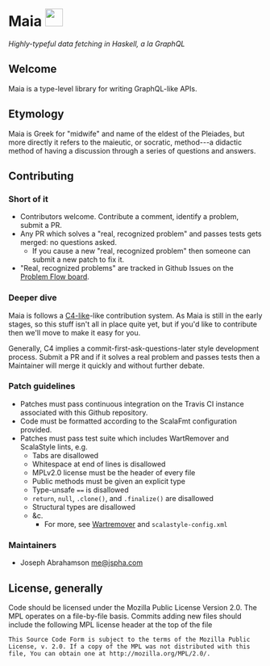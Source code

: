 
# Maia <img src="../master/docs/logos/maia.png?raw=true" height="35">

*Highly-typeful data fetching in Haskell, a la GraphQL*

## Welcome

Maia is a type-level library for writing GraphQL-like APIs.

## Etymology

Maia is Greek for "midwife" and name of the eldest of the Pleiades, but more
directly it refers to the maieutic, or socratic, method---a didactic method of
having a discussion through a series of questions and answers.

## Contributing

### Short of it

- Contributors welcome. Contribute a comment, identify a problem, submit
  a PR.
- Any PR which solves a "real, recognized problem" and passes tests gets
  merged: no questions asked.
  - If you cause a new "real, recognized problem" then someone can
    submit a new patch to fix it.
- "Real, recognized problems" are tracked in Github Issues on the
  [Problem Flow board](../../projects/2).

### Deeper dive

Maia is follows a [C4-like](https://rfc.zeromq.org/spec:42/C4/)-like
contribution system. As Maia is still in the early stages, so this stuff
isn't all in place quite yet, but if you'd like to contribute then we'll
move to make it easy for you.

Generally, C4 implies a commit-first-ask-questions-later style
development process. Submit a PR and if it solves a real problem and
passes tests then a Maintainer will merge it quickly and without further
debate.

### Patch guidelines

- Patches must pass continuous integration on the Travis CI instance associated
  with this Github repository.
- Code must be formatted according to the ScalaFmt configuration provided.
- Patches must pass test suite which includes WartRemover and ScalaStyle lints,
  e.g.
  - Tabs are disallowed
  - Whitespace at end of lines is disallowed
  - MPLv2.0 license must be the header of every file
  - Public methods must be given an explicit type
  - Type-unsafe `==` is disallowed
  - `return`, `null`, `.clone()`, and `.finalize()` are disallowed
  - Structural types are disallowed
  - &c.
    - For more, see [Wartremover](https://github.com/wartremover/wartremover)
      and `scalastyle-config.xml`

### Maintainers

- Joseph Abrahamson <me@jspha.com>

## License, generally

Code should be licensed under the Mozilla Public License Version 2.0.  The MPL
operates on a file-by-file basis. Commits adding new files should include the
following MPL license header at the top of the file

    This Source Code Form is subject to the terms of the Mozilla Public
    License, v. 2.0. If a copy of the MPL was not distributed with this
    file, You can obtain one at http://mozilla.org/MPL/2.0/.

